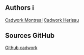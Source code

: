 
## Authors :information_source:
[Cadwork Montreal](https://www.cadwork.com/cwen/Ourcompany/Company/cadwork/Montreal.html)
[Cadwork Herisau](https://www.cadwork.com/cwde/Unternehmen/Unsere_Bueros_und_Teams/Cadwork_Holz_AG_Herisau_CH.htm)

## Sources GitHub
[Github cadwork](https://github.com/cwapi3d/cwapi3dpython)
